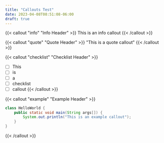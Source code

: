 ```yaml
---
title: "Callouts Test"
date: 2023-04-08T08:51:08-06:00
draft: true
---
```


{{< callout "info" "Info Header" >}}
This is an info callout
{{< /callout >}}

{{< callout "quote" "Quote Header" >}}
"This is a quote callout"
{{< /callout >}}

{{< callout "checklist" "Checklist Header" >}}
- [ ] This
- [ ] is
- [ ] a
- [ ] checklist
- [ ] callout
{{< /callout >}}

{{< callout "example" "Example Header" >}}
```java
class HelloWorld {
    public static void main(String args[]) {
        System.out.println("This is an example callout");
    }
}
```
{{< /callout >}}